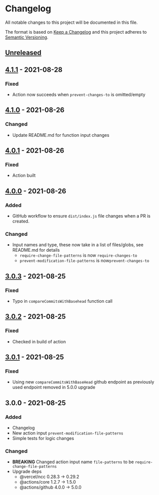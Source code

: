 # Changelog

All notable changes to this project will be documented in this file.

The format is based on [Keep a Changelog](http://keepachangelog.com/en/1.0.0/)
and this project adheres to [Semantic Versioning](http://semver.org/spec/v2.0.0.html).

## [Unreleased]

## [4.1.1] - 2021-08-28
### Fixed
- Action now succeeds when `prevent-changes-to` is omitted/empty

## [4.1.0] - 2021-08-26
### Changed
- Update README.md for function input changes

## [4.0.1] - 2021-08-26
### Fixed
- Action built

## [4.0.0] - 2021-08-26
### Added
- GitHub workflow to ensure `dist/index.js` file changes when a PR is created.

### Changed
- Input names and type, these now take in a list of files/globs, see README.md for details
  - `require-change-file-patterns` is now `require-changes-to`
  - `prevent-modification-file-patterns` is now`prevent-changes-to`

## [3.0.3] - 2021-08-25
### Fixed
- Typo in `compareCommitsWithBasehead` function call

## [3.0.2] - 2021-08-25
### Fixed
- Checked in build of action

## [3.0.1] - 2021-08-25
### Fixed
- Using new `compareCommitsWithBaseHead` github endpoint as previously used endpoint removed in 5.0.0 upgrade

## 3.0.0 - 2021-08-25
### Added
- Changelog
- New action input `prevent-modification-file-patterns`
- Simple tests for logic changes

### Changed
- **BREAKING** Changed action input name `file-patterns` to be `require-change-file-patterns`
- Upgrade deps
  - @vercel/ncc      0.28.3  →  0.29.2
  - @actions/core     1.2.7  →   1.5.0
  - @actions/github   4.0.0  →   5.0.0

[Unreleased]: https://github.com/syeutyu/validate-changed-files/compare/v4.1.1...HEAD
[4.1.1]: https://github.com/syeutyu/validate-changed-files/compare/v4.1.0...v4.1.1
[4.1.0]: https://github.com/syeutyu/validate-changed-files/compare/v4.0.1...v4.1.0
[4.0.1]: https://github.com/syeutyu/validate-changed-files/compare/v4.0.0...v4.0.1
[4.0.0]: https://github.com/syeutyu/validate-changed-files/compare/v3.0.3...v4.0.0
[3.0.3]: https://github.com/syeutyu/validate-changed-files/compare/v3.0.2...v3.0.3
[3.0.2]: https://github.com/syeutyu/validate-changed-files/compare/v3.0.1...v3.0.2
[3.0.1]: https://github.com/syeutyu/validate-changed-files/compare/v3.0.0...v3.0.1
